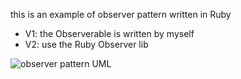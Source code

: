 this is an example of observer pattern written in Ruby
* V1: the Observerable is written by myself
* V2: use the Ruby Observer lib

![observer pattern UML](https://github.com/WuChenxu/Ruby/blob/master/HeadFirstDesignPattern/ObserverPattern/observer_pattern.svg)

